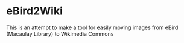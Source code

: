 # eBird2Wiki
This is an attempt to make a tool for easily moving images from eBird (Macaulay Library) to Wikimedia Commons 
